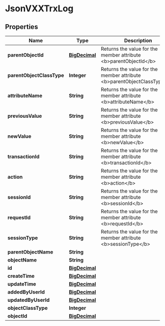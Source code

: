 
# JsonVXXTrxLog

## Properties
Name | Type | Description | Notes
------------ | ------------- | ------------- | -------------
**parentObjectId** | [**BigDecimal**](BigDecimal.md) | Returns the value for the member attribute &lt;b&gt;parentObjectId&lt;/b&gt; |  [optional]
**parentObjectClassType** | **Integer** | Returns the value for the member attribute &lt;b&gt;parentObjectClassType&lt;/b&gt; |  [optional]
**attributeName** | **String** | Returns the value for the member attribute &lt;b&gt;attributeName&lt;/b&gt; |  [optional]
**previousValue** | **String** | Returns the value for the member attribute &lt;b&gt;previousValue&lt;/b&gt; |  [optional]
**newValue** | **String** | Returns the value for the member attribute &lt;b&gt;newValue&lt;/b&gt; |  [optional]
**transactionId** | **String** | Returns the value for the member attribute &lt;b&gt;transactionId&lt;/b&gt; |  [optional]
**action** | **String** | Returns the value for the member attribute &lt;b&gt;action&lt;/b&gt; |  [optional]
**sessionId** | **String** | Returns the value for the member attribute &lt;b&gt;sessionId&lt;/b&gt; |  [optional]
**requestId** | **String** | Returns the value for the member attribute &lt;b&gt;requestId&lt;/b&gt; |  [optional]
**sessionType** | **String** | Returns the value for the member attribute &lt;b&gt;sessionType&lt;/b&gt; |  [optional]
**parentObjectName** | **String** |  |  [optional]
**objectName** | **String** |  |  [optional]
**id** | [**BigDecimal**](BigDecimal.md) |  |  [optional]
**createTime** | [**BigDecimal**](BigDecimal.md) |  |  [optional]
**updateTime** | [**BigDecimal**](BigDecimal.md) |  |  [optional]
**addedByUserId** | [**BigDecimal**](BigDecimal.md) |  |  [optional]
**updatedByUserId** | [**BigDecimal**](BigDecimal.md) |  |  [optional]
**objectClassType** | **Integer** |  |  [optional]
**objectId** | [**BigDecimal**](BigDecimal.md) |  |  [optional]



